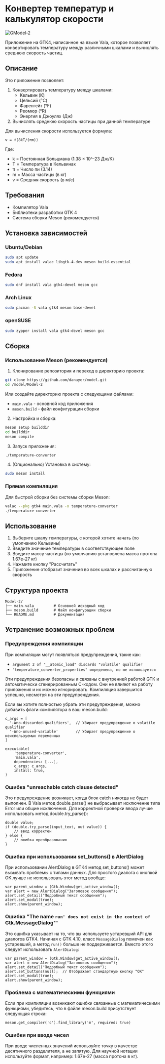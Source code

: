 # Конвертер температур и калькулятор скорости

<img src="Model-2.png" alt="GModel-2">

Приложение на GTK4, написанное на языке Vala, которое позволяет конвертировать температуру между различными шкалами и вычислять среднюю скорость частиц.

## Описание

Это приложение позволяет:
1. Конвертировать температуру между шкалами:
   - Кельвин (K)
   - Цельсий (°C)
   - Фаренгейт (°F)
   - Реомюр (°R)
   - Энергия в Джоулях (Дж)
2. Вычислять среднюю скорость частицы при данной температуре

Для вычисления скорости используется формула:
```
v = √(8kT/(πm))
```

Где:
- k = Постоянная Больцмана (1.38 × 10^-23 Дж/K)
- T = Температура в Кельвинах
- π = Число пи (3.14)
- m = Масса частицы (в кг)
- v = Средняя скорость (в м/с)

## Требования

- Компилятор Vala
- Библиотеки разработки GTK 4
- Система сборки Meson (рекомендуется)

## Установка зависимостей

### Ubuntu/Debian
```bash
sudo apt update
sudo apt install valac libgtk-4-dev meson build-essential
```

### Fedora
```bash
sudo dnf install vala gtk4-devel meson gcc
```

### Arch Linux
```bash
sudo pacman -S vala gtk4 meson base-devel
```

### openSUSE
```bash
sudo zypper install vala gtk4-devel meson gcc
```

## Сборка

### Использование Meson (рекомендуется)

1. Клонирование репозитория и переход в директорию проекта:
```bash
git clone https://github.com/danayer/model.git
cd /model/Model-2
```

Или создайте директорию проекта с следующими файлами:
- `main.vala` - основной код приложения
- `meson.build` - файл конфигурации сборки

2. Настройка и сборка:
```bash
meson setup builddir
cd builddir
meson compile
```

3. Запуск приложения:
```bash
./temperature-converter
```

4. (Опционально) Установка в систему:
```bash
sudo meson install
```

### Прямая компиляция

Для быстрой сборки без системы сборки Meson:

```bash
valac --pkg gtk4 main.vala -o temperature-converter
./temperature-converter
```

## Использование

1. Выберите шкалу температуры, с которой хотите начать (по умолчанию Кельвины)
2. Введите значение температуры в соответствующее поле
3. Введите массу частицы (по умолчанию установлена масса протона 1.67e-27 кг)
4. Нажмите кнопку "Рассчитать"
5. Приложение отобразит значения во всех шкалах и рассчитанную скорость

## Структура проекта

```
Model-2/
├── main.vala         # Основной исходный код
├── meson.build       # Файл конфигурации сборки
└── README.md         # Документация
```

## Устранение возможных проблем

### Предупреждения компиляции
При компиляции могут появляться предупреждения, такие как:
- `argument 2 of "__atomic_load" discards "volatile" qualifier`
- `"temperature_converter_properties" определена, но не используется`

Эти предупреждения безопасны и связаны с внутренней работой GTK и автоматически сгенерированным C-кодом. Они не влияют на работу приложения и их можно игнорировать. Компиляция завершится успешно, несмотря на эти предупреждения.

Если вы хотите полностью убрать эти предупреждения, можно добавить флаги компилятора в ваш meson.build:

```
c_args = [
  '-Wno-discarded-qualifiers',  // Убирает предупреждение о volatile qualifier
  '-Wno-unused-variable'        // Убирает предупреждение о неиспользуемых переменных
]

executable(
    'temperature-converter',
    'main.vala',
    dependencies: [...],
    c_args: c_args,
    install: true,
)
```

### Ошибка "unreachable catch clause detected"
Это предупреждение возникает, когда блок catch никогда не будет выполнен. В Vala метод double.parse() не выбрасывает исключение типа Error или общие исключения. Для корректной проверки ввода лучше использовать метод double.try_parse():

```vala
double value;
if (double.try_parse(input_text, out value)) {
    // ввод корректен
} else {
    // ошибка преобразования
}
```

### Ошибка при использовании set_buttons() в AlertDialog
При использовании AlertDialog в GTK4 метод set_buttons() может вызывать проблемы с типами данных. Для простого диалога с кнопкой OK лучше не использовать этот метод вообще:

```vala
var parent_window = (Gtk.Window)get_active_window();
var alert = new AlertDialog("Заголовок сообщения");
alert.set_detail("Подробный текст сообщения");
alert.set_modal(true);
alert.show(parent_window);
```

### Ошибка "The name `run' does not exist in the context of `Gtk.MessageDialog'"
Это ошибка указывает на то, что вы используете устаревший API для диалогов GTK4. Начиная с GTK 4.10, класс `MessageDialog` помечен как устаревший, а метод `run()` больше не поддерживается. Вместо этого следует использовать `AlertDialog`:

```vala
var parent_window = (Gtk.Window)get_active_window();
var alert = new AlertDialog("Заголовок сообщения");
alert.set_detail("Подробный текст сообщения");
alert.set_buttons(null);  // Отображает стандартную кнопку "OK"
alert.set_modal(true);
alert.show(parent_window);
```

### Проблема с математическими функциями
Если при компиляции возникают ошибки связанные с математическими функциями, убедитесь, что в файле meson.build присутствует следующая строка:

```
meson.get_compiler('c').find_library('m', required: true)
```

### Ошибки при вводе чисел
При вводе численных значений используйте точку в качестве десятичного разделителя, а не запятую.
Для научной нотации используйте формат, например: 1.67e-27 (масса протона в кг).
